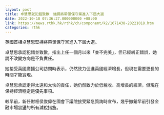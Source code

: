```yaml
---
layout: post
title: 卓慧思就犯錯致歉　強調將帶領保守黨進入下屆大選
date: 2022-10-18 07:36:27.000000000 +08:00
link: https://news.rthk.hk/rthk/ch/component/k2/1671438-20221018.htm
categories: rthk
---
```


英國首相卓慧思堅持將帶領保守黨進入下屆大選。

卓慧思承認犯錯並致歉，指出上任一個月以來「並不完美」，但已經糾正錯誤，她說不改變方向是不負責任。

她接受英國廣播公司訪問時表示，仍然致力促進英國經濟增長，但現在需要更長的時間才能實現。

卓慧思承認走得太遠和太快的責任，她仍然致力於低稅收、高增長的經濟，但現在保持經濟穩定是優先事項。

較早前，新任財相侯俊偉在國會下議院接受緊急質詢時宣布，幾乎撤銷早前引發金融市場震盪的所有減稅措施。
